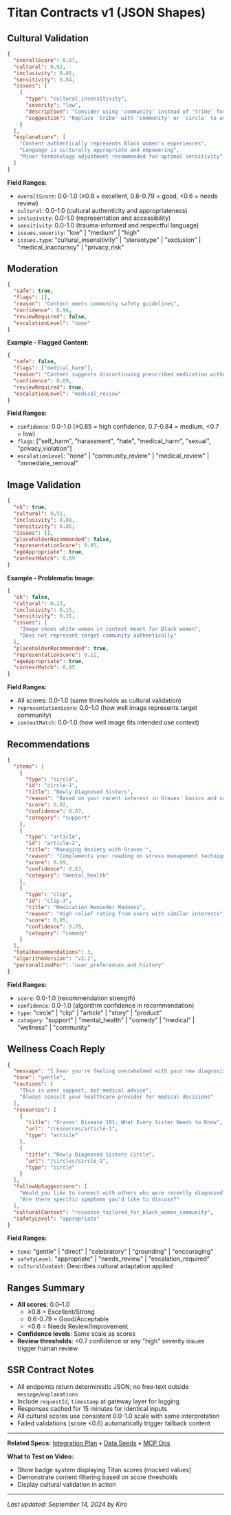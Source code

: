 # Titan Contracts v1 (JSON Shapes)

## Cultural Validation
```json
{
  "overallScore": 0.87,
  "cultural": 0.92,
  "inclusivity": 0.85,
  "sensitivity": 0.84,
  "issues": [
    {
      "type": "cultural_insensitivity",
      "severity": "low",
      "description": "Consider using 'community' instead of 'tribe' for cultural sensitivity",
      "suggestion": "Replace 'tribe' with 'community' or 'circle' to avoid appropriation"
    }
  ],
  "explanations": [
    "Content authentically represents Black women's experiences",
    "Language is culturally appropriate and empowering",
    "Minor terminology adjustment recommended for optimal sensitivity"
  ]
}
```

**Field Ranges:**
- `overallScore`: 0.0-1.0 (≥0.8 = excellent, 0.6-0.79 = good, <0.6 = needs review)
- `cultural`: 0.0-1.0 (cultural authenticity and appropriateness)
- `inclusivity`: 0.0-1.0 (representation and accessibility)
- `sensitivity`: 0.0-1.0 (trauma-informed and respectful language)
- `issues.severity`: "low" | "medium" | "high"
- `issues.type`: "cultural_insensitivity" | "stereotype" | "exclusion" | "medical_inaccuracy" | "privacy_risk"

## Moderation
```json
{
  "safe": true,
  "flags": [],
  "reason": "Content meets community safety guidelines",
  "confidence": 0.94,
  "reviewRequired": false,
  "escalationLevel": "none"
}
```

**Example - Flagged Content:**
```json
{
  "safe": false,
  "flags": ["medical_harm"],
  "reason": "Content suggests discontinuing prescribed medication without medical supervision",
  "confidence": 0.89,
  "reviewRequired": true,
  "escalationLevel": "medical_review"
}
```

**Field Ranges:**
- `confidence`: 0.0-1.0 (≥0.85 = high confidence, 0.7-0.84 = medium, <0.7 = low)
- `flags`: ["self_harm", "harassment", "hate", "medical_harm", "sexual", "privacy_violation"]
- `escalationLevel`: "none" | "community_review" | "medical_review" | "immediate_removal"

## Image Validation
```json
{
  "ok": true,
  "cultural": 0.91,
  "inclusivity": 0.88,
  "sensitivity": 0.86,
  "issues": [],
  "placeholderRecommended": false,
  "representationScore": 0.93,
  "ageAppropriate": true,
  "contextMatch": 0.89
}
```

**Example - Problematic Image:**
```json
{
  "ok": false,
  "cultural": 0.23,
  "inclusivity": 0.15,
  "sensitivity": 0.31,
  "issues": [
    "Image shows white woman in context meant for Black women",
    "Does not represent target community authentically"
  ],
  "placeholderRecommended": true,
  "representationScore": 0.12,
  "ageAppropriate": true,
  "contextMatch": 0.45
}
```

**Field Ranges:**
- All scores: 0.0-1.0 (same thresholds as cultural validation)
- `representationScore`: 0.0-1.0 (how well image represents target community)
- `contextMatch`: 0.0-1.0 (how well image fits intended use context)

## Recommendations
```json
{
  "items": [
    {
      "type": "circle",
      "id": "circle-1",
      "title": "Newly Diagnosed Sisters",
      "reason": "Based on your recent interest in Graves' basics and support resources",
      "score": 0.92,
      "confidence": 0.87,
      "category": "support"
    },
    {
      "type": "article",
      "id": "article-2",
      "title": "Managing Anxiety with Graves'",
      "reason": "Complements your reading on stress management techniques",
      "score": 0.89,
      "confidence": 0.83,
      "category": "mental_health"
    },
    {
      "type": "clip",
      "id": "clip-3",
      "title": "Medication Reminder Madness",
      "reason": "High relief rating from users with similar interests",
      "score": 0.85,
      "confidence": 0.79,
      "category": "comedy"
    }
  ],
  "totalRecommendations": 3,
  "algorithmVersion": "v2.1",
  "personalizedFor": "user_preferences_and_history"
}
```

**Field Ranges:**
- `score`: 0.0-1.0 (recommendation strength)
- `confidence`: 0.0-1.0 (algorithm confidence in recommendation)
- `type`: "circle" | "clip" | "article" | "story" | "product"
- `category`: "support" | "mental_health" | "comedy" | "medical" | "wellness" | "community"

## Wellness Coach Reply
```json
{
  "message": "I hear you're feeling overwhelmed with your new diagnosis. That's completely normal - many sisters feel this way in the beginning. Remember, you're not alone in this journey, and it's okay to take things one day at a time.",
  "tone": "gentle",
  "cautions": [
    "This is peer support, not medical advice",
    "Always consult your healthcare provider for medical decisions"
  ],
  "resources": [
    {
      "title": "Graves' Disease 101: What Every Sister Needs to Know",
      "url": "/resources/article-1",
      "type": "article"
    },
    {
      "title": "Newly Diagnosed Sisters Circle",
      "url": "/circles/circle-1",
      "type": "circle"
    }
  ],
  "followUpSuggestions": [
    "Would you like to connect with others who were recently diagnosed?",
    "Are there specific symptoms you'd like to discuss?"
  ],
  "culturalContext": "response_tailored_for_black_women_community",
  "safetyLevel": "appropriate"
}
```

**Field Ranges:**
- `tone`: "gentle" | "direct" | "celebratory" | "grounding" | "encouraging"
- `safetyLevel`: "appropriate" | "needs_review" | "escalation_required"
- `culturalContext`: Describes cultural adaptation applied

## Ranges Summary
- **All scores**: 0.0–1.0 
  - ≥0.8 = Excellent/Strong
  - 0.6-0.79 = Good/Acceptable  
  - <0.6 = Needs Review/Improvement
- **Confidence levels**: Same scale as scores
- **Review thresholds**: <0.7 confidence or any "high" severity issues trigger human review

## SSR Contract Notes
- All endpoints return deterministic JSON; no free‑text outside `message`/`explanations`
- Include `requestId`, `timestamp` at gateway layer for logging
- Responses cached for 15 minutes for identical inputs
- All cultural scores use consistent 0.0-1.0 scale with same interpretation
- Failed validations (score <0.6) automatically trigger fallback content

---

**Related Specs:** [Integration Plan](integration-plan.md) • [Data Seeds](data-seeds.md) • [MCP Ops](mcp-ops.md)

**What to Test on Video:**
- Show badge system displaying Titan scores (mocked values)
- Demonstrate content filtering based on score thresholds
- Display cultural validation in action

---

*Last updated: September 14, 2024 by Kiro*

